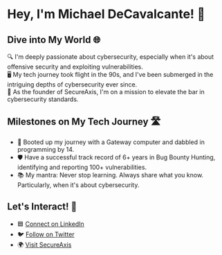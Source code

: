 # Hey, I'm Michael DeCavalcante! 👋

## Dive into My World 🌐
🔍 I'm deeply passionate about cybersecurity, especially when it's about offensive security and exploiting vulnerabilities.  
🖥️ My tech journey took flight in the 90s, and I've been submerged in the intriguing depths of cybersecurity ever since.  
💼 As the founder of SecureAxis, I'm on a mission to elevate the bar in cybersecurity standards.

## Milestones on My Tech Journey 🛣️
- 🚀 Booted up my journey with a Gateway computer and dabbled in programming by 14.
- 🛡️ Have a successful track record of 6+ years in Bug Bounty Hunting, identifying and reporting 100+ vulnerabilities.
- 📚 My mantra: Never stop learning. Always share what you know. Particularly, when it's about cybersecurity.

## Let's Interact! 🤝
- 🟦 [Connect on LinkedIn](https://www.linkedin.com/in/cybercavalcante/)
- 🐦 [Follow on Twitter](https://twitter.com/secureaxisnet)
- 🌍 [Visit SecureAxis](https://secureaxis.cloud)

<!---
cavalcantecodes/cavalcantecodes is a ✨ unique ✨ repository because its `README.md` (this file) is showcased on your GitHub profile.
Hint: Use the Preview link to see your changes in action.
--->
